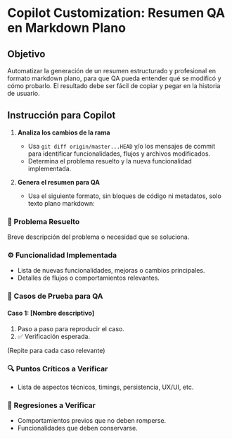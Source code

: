 # Copilot Customization: Resumen QA en Markdown Plano

## Objetivo

Automatizar la generación de un resumen estructurado y profesional en formato markdown plano, para que QA pueda entender qué se modificó y cómo probarlo. El resultado debe ser fácil de copiar y pegar en la historia de usuario.

## Instrucción para Copilot

1. **Analiza los cambios de la rama**
   - Usa `git diff origin/master...HEAD` y/o los mensajes de commit para identificar funcionalidades, flujos y archivos modificados.
   - Determina el problema resuelto y la nueva funcionalidad implementada.

2. **Genera el resumen para QA**
   - Usa el siguiente formato, sin bloques de código ni metadatos, solo texto plano markdown:

### 🎯 Problema Resuelto

Breve descripción del problema o necesidad que se soluciona.

### ⚙️ Funcionalidad Implementada

- Lista de nuevas funcionalidades, mejoras o cambios principales.
- Detalles de flujos o comportamientos relevantes.

### 🧪 Casos de Prueba para QA

#### Caso 1: [Nombre descriptivo]
1. Paso a paso para reproducir el caso.
2. ✅ Verificación esperada.

(Repite para cada caso relevante)

### 🔍 Puntos Críticos a Verificar

- Lista de aspectos técnicos, timings, persistencia, UX/UI, etc.

### 🚫 Regresiones a Verificar

- Comportamientos previos que no deben romperse.
- Funcionalidades que deben conservarse.
